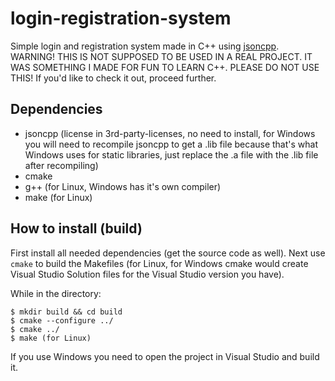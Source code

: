 # login-registration-system
Simple login and registration system made in C++ using [jsoncpp](https://github.com/open-source-parsers/jsoncpp). WARNING! THIS IS NOT SUPPOSED TO BE USED IN A REAL PROJECT. IT WAS SOMETHING I MADE FOR FUN TO LEARN C++. PLEASE DO NOT USE THIS! If you'd like to check it out, proceed further.

## Dependencies
- jsoncpp (license in 3rd-party-licenses, no need to install, for Windows you will need to recompile jsoncpp to get a .lib file because that's what Windows uses for static libraries, just replace the .a file with the .lib file after recompiling)
- cmake
- g++ (for Linux, Windows has it's own compiler)
- make (for Linux)

## How to install (build)
First install all needed dependencies (get the source code as well). Next use `cmake` to build the Makefiles (for Linux, for Windows cmake would create Visual Studio Solution files for the Visual Studio version you have).

While in the directory:
```
$ mkdir build && cd build
$ cmake --configure ../
$ cmake ../
$ make (for Linux)
```

If you use Windows you need to open the project in Visual Studio and build it.